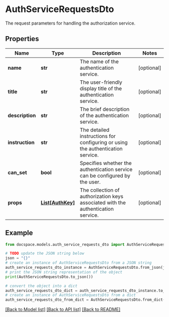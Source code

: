 # AuthServiceRequestsDto

The request parameters for handling the authorization service.

## Properties

Name | Type | Description | Notes
------------ | ------------- | ------------- | -------------
**name** | **str** | The name of the authentication service. | [optional] 
**title** | **str** | The user-friendly display title of the authentication service. | [optional] 
**description** | **str** | The brief description of the authentication service. | [optional] 
**instruction** | **str** | The detailed instructions for configuring or using the authentication service. | [optional] 
**can_set** | **bool** | Specifies whether the authentication service can be configured by the user. | [optional] 
**props** | [**List[AuthKey]**](AuthKey.md) | The collection of authorization keys associated with the authentication service. | [optional] 

## Example

```python
from docspace.models.auth_service_requests_dto import AuthServiceRequestsDto

# TODO update the JSON string below
json = "{}"
# create an instance of AuthServiceRequestsDto from a JSON string
auth_service_requests_dto_instance = AuthServiceRequestsDto.from_json(json)
# print the JSON string representation of the object
print(AuthServiceRequestsDto.to_json())

# convert the object into a dict
auth_service_requests_dto_dict = auth_service_requests_dto_instance.to_dict()
# create an instance of AuthServiceRequestsDto from a dict
auth_service_requests_dto_from_dict = AuthServiceRequestsDto.from_dict(auth_service_requests_dto_dict)
```
[[Back to Model list]](../README.md#documentation-for-models) [[Back to API list]](../README.md#documentation-for-api-endpoints) [[Back to README]](../README.md)


